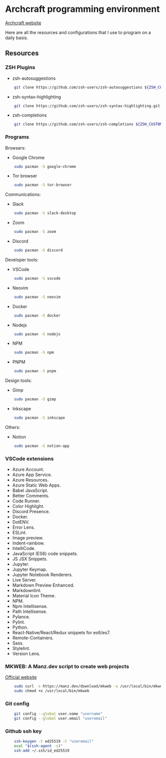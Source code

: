 # Archcraft programming environment

[Archcraft website](https://archcraft.io/)

Here are all the resources and configurations that I use to program on a daily basis.

## Resources

### ZSH Plugins

- zsh-autosuggestions

```bash
    git clone https://github.com/zsh-users/zsh-autosuggestions ${ZSH_CUSTOM:-~/.oh-my-zsh/custom}/plugins/zsh-autosuggestions
```

- zsh-syntax-highlighting

```bash
    git clone https://github.com/zsh-users/zsh-syntax-highlighting.git ${ZSH_CUSTOM:-~/.oh-my-zsh/custom}/plugins/zsh-syntax-highlighting
```

- zsh-completions

```bash
    git clone https://github.com/zsh-users/zsh-completions ${ZSH_CUSTOM:=~/.oh-my-zsh/custom}/plugins/zsh-completions
```

### Programs

Browsers:

- Google Chrome

```bash
    sudo pacman -S google-chrome
```

- Tor browser

```bash
    sudo pacman -S tor-browser
```

Communications:

- Slack

```bash
    sudo pacman -S slack-desktop
```

- Zoom

```bash
    sudo pacman -S zoom
```

- Discord

```bash
    sudo pacman -S discord
```

Developer tools:

- VSCode

```bash
    sudo pacman -S vscode
```

- Neovim

```bash
    sudo pacman -S neovim
```

- Docker

```bash
    sudo pacman -S docker
```

- Nodejs

```bash
    sudo pacman -S nodejs
```

- NPM

```bash
    sudo pacman -S npm
```

- PNPM

```bash
    sudo pacman -S pnpm
```

Design tools:

- Gimp

```bash
    sudo pacman -S gimp
```

- Inkscape

```bash
    sudo pacman -S inkscape
```

Others:

- Notion

```bash
    sudo pacman -S notion-app
```

### VSCode extensions

- Azure Account.
- Azure App Service.
- Azure Resources.
- Azure Static Web Apps.
- Babel JavaScript.
- Better Comments.
- Code Runner.
- Color Highlight.
- Discord Presence.
- Docker.
- DotENV.
- Error Lens.
- ESLint.
- Image preview.
- Indent-rainbow.
- IntelliCode.
- JavaScript (ES6) code snippets.
- JS JSX Snippets.
- Jupyter.
- Jupyter Keymap.
- Jupyter Notebook Renderers.
- Live Server.
- Markdown Preview Enhanced.
- Markdownlint.
- Material Icon Theme.
- NPM.
- Npm Intellisense.
- Path Intellisense.
- Pylance.
- Pylint.
- Python.
- React-Native/React/Redux snippets for es6/es7.
- Remote-Containers.
- Sass.
- Stylelint.
- Version Lens.

### MKWEB: A Manz.dev script to create web projects

[Official website](https://manz.dev/software/mkweb/)

```bash
    sudo curl -s https://manz.dev/download/mkweb -o /usr/local/bin/mkweb
    sudo chmod +x /usr/local/bin/mkweb
```

### Git config

```bash
    git config --global user.name "username"
    git config --global user.email "useremail"
```

### Github ssh key

```bash
    ssh-keygen -t ed25519 -C "useremail"
    eval "$(ssh-agent -s)"
    ssh-add ~/.ssh/id_ed25519
```
